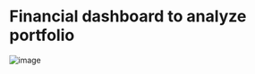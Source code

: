 # Financial dashboard to analyze portfolio 

![image](https://github.com/itsVinM/FinancialDashboard/assets/85823292/2df1d311-ba5d-4d8c-99a6-41678ca911cc)
